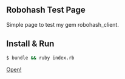 ## Robohash Test Page

Simple page to test my gem robohash_client.

## Install & Run

```bash
$ bundle && ruby index.rb
```

[Open!](localhost:4567)
